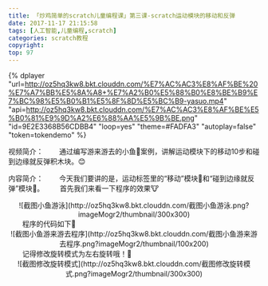 ```yaml
---
title: 「炒鸡简单的scratch儿童编程课」第三课-scratch运动模块的移动和反弹
date: 2017-11-17 21:15:58
tags: [人工智能,儿童编程,scratch]
categories: scratch教程
copyright:
top: 97
---
```



{% dplayer "url=http://oz5hq3kw8.bkt.clouddn.com/%E7%AC%AC3%E8%AF%BE%20%E7%A7%BB%E5%8A%A8+%E7%A2%B0%E5%88%B0%E8%BE%B9%E7%BC%98%E5%B0%B1%E5%8F%8D%E5%BC%B9-yasuo.mp4" "api=http://oz5hq3kw8.bkt.clouddn.com/%E7%AC%AC3%E8%AF%BE%E5%B0%81%E9%9D%A2%E6%88%AA%E5%9B%BE.png" "id=9E2E3368B56CDBB4" "loop=yes" "theme=#FADFA3" "autoplay=false" "token=tokendemo" %}

视频简介：
&#8195;&#8195;通过编写游来游去的小鱼🐠案例，讲解运动模块下的移动10步和碰到边缘就反弹积木块。😊

内容简介：
&#8195;&#8195;今天我们要讲的是，运动标签里的“移动”模块🚗和“碰到边缘就反弹”模块🐬。
&#8195;&#8195;首先我们来看一下程序的效果🐮<!--more-->
<div align=center>![截图小鱼游泳](http://oz5hq3kw8.bkt.clouddn.com/截图小鱼游泳.png?imageMogr2/thumbnail/300x300)</div>
&#8195;&#8195;程序的代码如下🙊
<div align=center>![截图小鱼游来游去程序](http://oz5hq3kw8.bkt.clouddn.com/截图小鱼游来游去程序.png?imageMogr2/thumbnail/100x200)</div>
&#8195;&#8195;记得修改旋转模式为左右旋转哦！🐶<div align=center>
![截图修改旋转模式](http://oz5hq3kw8.bkt.clouddn.com/截图修改旋转模式.png?imageMogr2/thumbnail/300x300)
</div>



